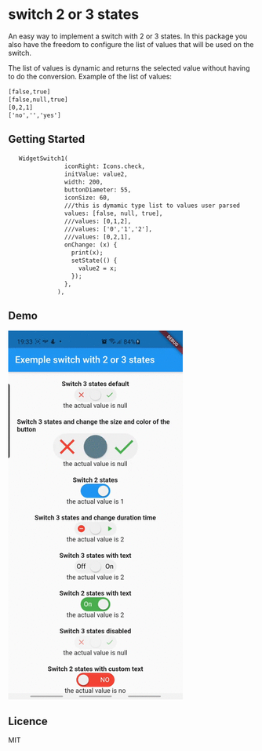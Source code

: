 # switch 2 or 3 states
An easy way to implement a switch with 2 or 3 states.
In this package you also have the freedom to configure the list of values that will be used on the switch.<br/>

The list of values is dynamic and returns the selected value without having to do the conversion.
Example of the list of values:
```
[false,true]
[false,null,true]
[0,2,1]
['no','','yes']
```

## Getting Started
```
   WidgetSwitch1(
                iconRight: Icons.check,
                initValue: value2,
                width: 200,
                buttonDiameter: 55,
                iconSize: 60,
                ///this is dymamic type list to values user parsed
                values: [false, null, true],
                ///values: [0,1,2],
                ///values: ['0','1','2'],
                ///values: [0,2,1],
                onChange: (x) {
                  print(x);
                  setState(() {
                    value2 = x;
                  });
                },
              ),
```

## Demo
![Demo](https://github.com/robertoltrocha/flutter_switch_2_3_states/blob/main/images/example1.gif)

## Licence
MIT